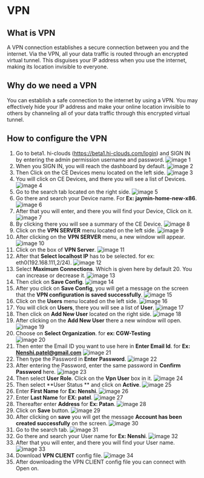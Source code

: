 # VPN
## What is VPN
A VPN connection establishes a secure connection between you and the internet. Via the VPN, all your data traffic is routed through an encrypted virtual tunnel. This disguises your IP address when you use the internet, making its location invisible to everyone.

## Why do we need a VPN
You can establish a safe connection to the internet by using a VPN. You may effectively hide your IP address and make your online location invisible to others by channeling all of your data traffic through this encrypted virtual tunnel.

## How to configure the VPN
1. Go to beta1. hi-clouds (https://beta1.hi-clouds.com/login) and SIGN IN by entering the admin permission username and password.
   ![image 1](https://github.com/Nancypatel1103/ComplianceClient/assets/153616269/c4695a68-a219-4d11-b945-bf048dbd4248)
2. When you SIGN IN, you will reach the dashboard by default.
   ![image 2](https://github.com/Nancypatel1103/ComplianceClient/assets/153616269/f1023f7f-e2e0-425c-8fb2-7f34c2d6d354)
3. Then Click on the CE Devices menu located on the left side.
   ![image 3](https://github.com/Nancypatel1103/ComplianceClient/assets/153616269/a43e2bc5-9f8a-4cc5-8bcf-8c834a295cea)
4. You will click on CE Devices, and there you will see a list of Devices.
   ![image 4](https://github.com/Nancypatel1103/ComplianceClient/assets/153616269/3d0b932e-7f68-4c14-badc-4c29204d3c50)
5. Go to the search tab located on the right side.
   ![image 5](https://github.com/Nancypatel1103/ComplianceClient/assets/153616269/3a9d22df-724d-4b1f-aa1d-4068ae048979)
6. Go there and search your Device name. For **Ex: jaymin-home-new-x86**.
   ![image 6](https://github.com/Nancypatel1103/ComplianceClient/assets/153616269/ebd4a68b-21d6-4f82-9b6d-82c564adeaed)
7. After that you will enter, and there you will find your Device, Click on it.
   ![image 7](https://github.com/Nancypatel1103/ComplianceClient/assets/153616269/287c649f-5f0a-49c8-ba25-32fbe21e340e)
8. By clicking there you will see a summary of the CE Device.
   ![image 8](https://github.com/Nancypatel1103/ComplianceClient/assets/153616269/3a554ee8-f1d5-4f76-b7b3-63b68065bfd9)
9. Click on the **VPN SERVER** menu located on the left side.
    ![image 9](https://github.com/Nancypatel1103/ComplianceClient/assets/153616269/5702af0f-0d10-4677-9b38-3b43aa235c24)
10. After clicking on the **VPN SERVER** menu, a new window will appear.
    ![image 10](https://github.com/Nancypatel1103/ComplianceClient/assets/153616269/93d6801e-5448-49ab-af05-b4cecdf45cc2)
11. Click on the box of **VPN Server**.
    ![image 11](https://github.com/Nancypatel1103/ComplianceClient/assets/153616269/704c718b-c32d-4518-9dda-73824196741f)
12. After that **Select localhost IP** has to be selected. for ex: eth0(192.168.111,2/24).
    ![image 12](https://github.com/Nancypatel1103/ComplianceClient/assets/153616269/d63cd022-f21c-4e7b-96a7-5570d4102380)
13. Select **Maximum Connections**. Which is given here by default 20. You can increase or decrease it.
    ![image 13](https://github.com/Nancypatel1103/ComplianceClient/assets/153616269/6bc03ca7-3c16-49fe-8610-d943605c4942)
14. Then click on **Save Config**.
    ![image 14](https://github.com/Nancypatel1103/ComplianceClient/assets/153616269/bffb87b0-2b24-4ea8-9e38-e8017b2b4da8)
15. After you click on **Save Config**, you will get a message on the screen that the **VPN configuration is saved successfully**.
    ![image 15](https://github.com/Nancypatel1103/ComplianceClient/assets/153616269/7c3ff548-0cbf-4124-ac63-1298933e995c)
16. Click on the **Users** menu located on the left side.
    ![image 16](https://github.com/Nancypatel1103/ComplianceClient/assets/153616269/262b361d-60f1-4302-afd9-0ff83f9c15a9)
17. You will click on **Users**, there you will see a list of **User**.
    ![image 17](https://github.com/Nancypatel1103/ComplianceClient/assets/153616269/326b9f4f-4ef4-4539-b241-ec6173da4f37)
18. Then click on **Add New User** located on the right side.
    ![image 18](https://github.com/Nancypatel1103/ComplianceClient/assets/153616269/5bab8270-dc7a-463c-95e9-e87a8da26514)
19. After clicking on the **Add New User** there a new window will open.
    ![image 19](https://github.com/Nancypatel1103/ComplianceClient/assets/153616269/31b32b34-6ce1-4a23-8692-597eb108bb7e)
20. Choose on **Select Organization**. for **ex: CGW-Testing**    
    ![image 20](https://github.com/Nancypatel1103/ComplianceClient/assets/153616269/2d6ac118-7e49-4fb5-944d-b69964dbe956)
21. Then enter the Email ID you want to use here in **Enter Email Id**. for **Ex: Nenshi.patel@gmail.com**
    ![image 21](https://github.com/Nancypatel1103/ComplianceClient/assets/153616269/81de92ed-3d7e-420d-8523-31c0f5e13f43)
22. Then type the Password  in **Enter Password**.
    ![image 22](https://github.com/Nancypatel1103/ComplianceClient/assets/153616269/90ab1f9a-6701-4119-9e34-ca2751c755f3)
23. After entering the Password, enter the same password in **Confirm Password** here.
    ![image 23](https://github.com/Nancypatel1103/ComplianceClient/assets/153616269/3f5a0742-1d63-466b-8634-83319c8b850e)
24. Then select **User Role**. Click on the **Vpn User** box in it.
    ![image 24](https://github.com/Nancypatel1103/ComplianceClient/assets/153616269/f4bf14c2-214e-4e5e-88c8-7283ad9f5e84)
25. Then select **User Status ** and click on **Active**.
    ![image 25](https://github.com/Nancypatel1103/ComplianceClient/assets/153616269/5d35ae5b-26cf-4baa-a3f2-5284a32def65)
26. Enter **First Name** for **Ex: Nenshi**.
    ![image 26](https://github.com/Nancypatel1103/ComplianceClient/assets/153616269/1c2060fe-9ef9-489b-a4d0-ebc6e87e069a)
27. Enter **Last Name** for **EX: patel**.
    ![image 27](https://github.com/Nancypatel1103/ComplianceClient/assets/153616269/3aec6246-7f0b-4df2-92ff-996c25b85602)
28. Thereafter enter **Address** for **Ex: Patan**.
    ![image 28](https://github.com/Nancypatel1103/ComplianceClient/assets/153616269/e77e532c-83bf-40d4-8dc0-70f0c24f42ba)
29. Click on **Save** button.
    ![image 29](https://github.com/Nancypatel1103/ComplianceClient/assets/153616269/dd4f6549-3f55-4e6f-a0f2-d5a417a0e889)
30. After clicking on **save** you will get the message **Account has been created successfully** on the screen.
    ![image 30](https://github.com/Nancypatel1103/ComplianceClient/assets/153616269/83d02df5-fe64-4d59-986b-3288d784eba5)
31. Go to the search tab.
    ![image 31](https://github.com/Nancypatel1103/ComplianceClient/assets/153616269/c321ff86-bfc6-4d93-a87e-e5afe9a47b3a)
32. Go there and search your User name for **Ex: Nenshi**.
    ![image 32](https://github.com/Nancypatel1103/ComplianceClient/assets/153616269/e70060aa-2e9b-4c79-b2a4-d05f540bec62)
33. After that you will enter, and there you will find your User name.
    ![image 33](https://github.com/Nancypatel1103/ComplianceClient/assets/153616269/43751f0d-3fb7-4f68-ba24-836cffd045fe)
34. Download **VPN CLIENT** config file.
    ![image 34](https://github.com/Nancypatel1103/ComplianceClient/assets/153616269/8eece187-a1ad-4bc7-bbad-3700964ed0b5)
35. After downloading the VPN CLIENT config file you can connect with Open on.
    
    
    
    
